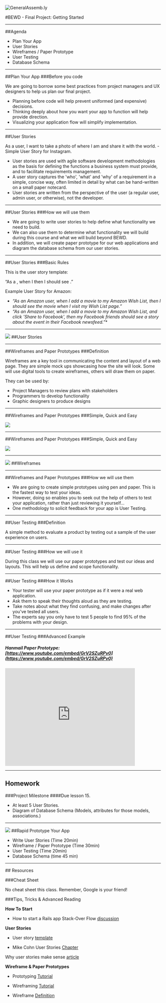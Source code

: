 ![GeneralAssemb.ly](https://github.com/generalassembly/ga-ruby-on-rails-for-devs/raw/master/images/ga.png "GeneralAssemb.ly")

#BEWD - Final Project: Getting Started

---


##Agenda

* Plan Your App
* User Stories
* Wireframes / Paper Prototype
* User Testing
* Database Schema

---


##Plan Your App
###Before you code

We are going to borrow some best practices from project managers and UX designers to help us plan our final project.

* Planning before code will help prevent uniformed (and expensive) decisions.
* Thinking deeply about how you want your app to function will help provide direction.
* Visualizing your application flow will simplify implementation.

---

##User Stories

  As a user, I want to take a photo of where I am and share it with the world. - Simple User Story for Instagram.


* User stories are used with agile software development methodologies as the basis for defining the functions a business system must provide, and to facilitate requirements management.
* A user story captures the 'who', 'what' and 'why' of a requirement in a simple, concise way, often limited in detail by what can be hand-written on a small paper notecard.
* User stories are written from the perspective of the user (a regular user, admin user, or otherwise), not the developer.

---

##User Stories
###How we will use them


* We are going to write user stories to help define what functionality we need to build.
* We can also use them to determine what functionality we will build during this course and what we will build beyond BEWD.
* In addition, we will create paper prototype for our web applications and diagram the database schema from our user stories.

---


##User Stories
###Basic Rules

This is the user story template:

  “As a __<type of user>__, when I __<perform some action>__ then I should see __<something happen>__.”


Example User Story for Amazon:

* _“As an Amazon user, when I add a movie to my Amazon Wish List, then I should see the movie when I visit my Wish List page.”_
* _“As an Amazon user, when I add a movie to my Amazon Wish List, and click 'Share to Facebook', then my Facebook friends should see a story about the event in their Facebook newsfeed.”_*

---


<img id ='icon' src="../../assets/ICL_icons/Code_along_icon_md.png">
##User Stories


---

##Wireframes and Paper Prototypes
###Definition

Wireframes are a key tool in communicating the content and layout of a web page. They are simple mock ups showcasing how the site will look. Some will use digital tools to create wireframes, others will draw them on paper.

They can be used by:

* Project Managers to review plans with stakeholders
* Programmers to develop functionality
* Graphic designers to produce designs

---

##Wireframes and Paper Prototypes
###Simple, Quick and Easy

![](../../assets/rails/paper_proto.png)


---


##Wireframes and Paper Prototypes
###Simple, Quick and Easy

![](../../assets/rails/paper_proto2.png)


---



<img id ='icon' src="../../assets/ICL_icons/Code_along_icon_md.png">
##Wireframes


---


##Wireframes and Paper Prototypes
###How we will use them

* We are going to create simple prototypes using pen and paper. This is the fastest way to test your ideas.
* However, doing so enables you to seek out the help of others to test your application, rather than just reviewing it yourself…
* One methodology to solicit feedback for your app is User Testing.

---


##User Testing
###Definition


A simple method to evaluate a product by testing out a sample of the user experience on users.

---



##User Testing
###How we will use it

During this class we will use our paper prototypes and test our ideas and layouts. This will help us define and scope functionality.

---



##User Testing
###How it Works

* Your tester will use your paper prototype as if it were a real web application.
* Ask them to speak their thoughts aloud as they are testing.
* Take notes about what they find confusing, and make changes after you've tested all users.
* The experts say you only have to test 5 people to find 95% of the problems with your design.

---


##User Testing
###Advanced Example

##### Hanmail Paper Prototype: [https://www.youtube.com/embed/GrV2SZuRPv0](https://www.youtube.com/embed/GrV2SZuRPv0)


<iframe width="420" height="315" src="http://www.youtube.com/embed/GrV2SZuRPv0" frameborder="0" allowfullscreen></iframe>

---




## Homework

###Project Milestone
####Due lesson 15.

* At least 5 User Stories.
* Diagram of Database Schema (Models, attributes for those models, associations.)

---



<img id ='icon' src="../../assets/ICL_icons/Exercise_icon_md.png">
##Rapid Prototype Your App


* Write User Stories (Time 20min)
* Wireframe / Paper Prototype (Time 30min)
* User Testing (Time 20min)
* Database Schema (time 45 min)

---


<div id="resources">
## Resources

###Cheat Sheet

No cheat sheet this class. Remember, Google is your friend!



###Tips, Tricks & Advanced Reading

__How To Start__

* How to start a Rails app Stack-Over Flow [discussion](http://stackoverflow.com/questions/1594010/how-do-you-plan-your-rails-app)

__User Stories__

* User story [template](http://www.mountaingoatsoftware.com/blog/advantages-of-the-as-a-user-i-want-user-story-template)

* Mike Cohn User Stories [Chapter](http://www.mountaingoatsoftware.com/system/asset/file/259/User-Stories-Applied-Mike-Cohn.pdf)

Why user stories make sense [article](http://agile.dzone.com/articles/why-user-stories-make-sense?mz=123873-agile)



__Wireframe & Paper Prototypes__

* Prototyping [Tutorial](http://www.usabilitynet.org/tools/prototyping.htm)

* Wireframing [Tutorial](http://webdesign.tutsplus.com/tutorials/workflow-tutorials/a-beginners-guide-to-wireframing/)

* Wireframe [Definition](http://web2usability.wordpress.com/2009/01/07/definition-usage-wireframe/)

